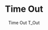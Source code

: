 ---
designer: Alberto Basaglia Natalia Rota Nodari
description: "Time%20Out%20is%20a%20floor%20lamp%20designed%20to%20illuminate%20gardens%2C%20terraces%20and%20outdoor%20spaces.%20It%20is%20made%20with%20rotational%20moulded%20polyethylene."
image_primary: img/Time-Out_T_OUT-BI_LUCE_01_zoom.jpg
image_secondary: ../../../images/blank.png
manufacturer: Pedrali
href: https://www.pedrali.it/en/products/catalog/Lamp-TIME-OUT-T_OUT/
subtitle: Time Out T_Out
title: Time Out
image_thumb: img/Time-Out_T_OUT-BI_LUCE_cover.jpg
tags: 
  - pedrali
  - lamps
category: lamps
slug: /manufacturers/pedrali/lamps/alberto-basaglia-natalia-rota-nodari-time-out
---